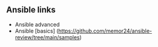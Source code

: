 ## Ansible links
- Ansible advanced
- Ansible [basics] (https://github.com/memor24/ansible-review/tree/main/samples)

